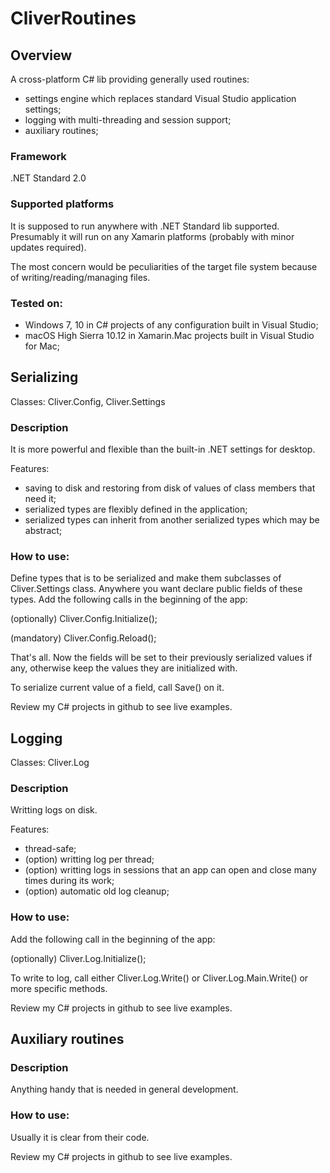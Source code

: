 # CliverRoutines

## Overview
A cross-platform C# lib providing generally used routines: 
- settings engine which replaces standard Visual Studio application settings; 
- logging with multi-threading and session support;
- auxiliary routines;

### Framework
.NET Standard 2.0

### Supported platforms
It is supposed to run anywhere with .NET Standard lib supported. 
Presumably it will run on any Xamarin platforms (probably with minor updates required). 

The most concern would be peculiarities of the target file system because of writing/reading/managing files.

### Tested on:
- Windows 7, 10 in C# projects of any configuration built in Visual Studio;
- macOS High Sierra 10.12 in Xamarin.Mac projects built in Visual Studio for Mac;


## Serializing 
Classes: Cliver.Config, Cliver.Settings 

### Description
It is more powerful and flexible than the built-in .NET settings for desktop.

Features:
- saving to disk and restoring from disk of values of class members that need it;
- serialized types are flexibly defined in the application;
- serialized types can inherit from another serialized types which may be abstract;

### How to use:
Define types that is to be serialized and make them subclasses of Cliver.Settings class. Anywhere you want declare public fields of these types. Add the following calls in the beginning of the app: 

(optionally) Cliver.Config.Initialize(); 

(mandatory) Cliver.Config.Reload();

That's all. Now the fields will be set to their previously serialized values if any, otherwise keep the values they are initialized with.

To serialize current value of a field, call Save() on it.

Review my C# projects in github to see live examples.


## Logging 
Classes: Cliver.Log

### Description
Writting logs on disk.

Features:
- thread-safe;
- (option) writting log per thread;
- (option) writting logs in sessions that an app can open and close many times during its work;
- (option) automatic old log cleanup; 

### How to use:
Add the following call in the beginning of the app: 

(optionally) Cliver.Log.Initialize();

To write to log, call either Cliver.Log.Write() or Cliver.Log.Main.Write() or more specific methods.

Review my C# projects in github to see live examples.

## Auxiliary routines 
### Description
Anything handy that is needed in general development.

### How to use:
Usually it is clear from their code. 

Review my C# projects in github to see live examples.

